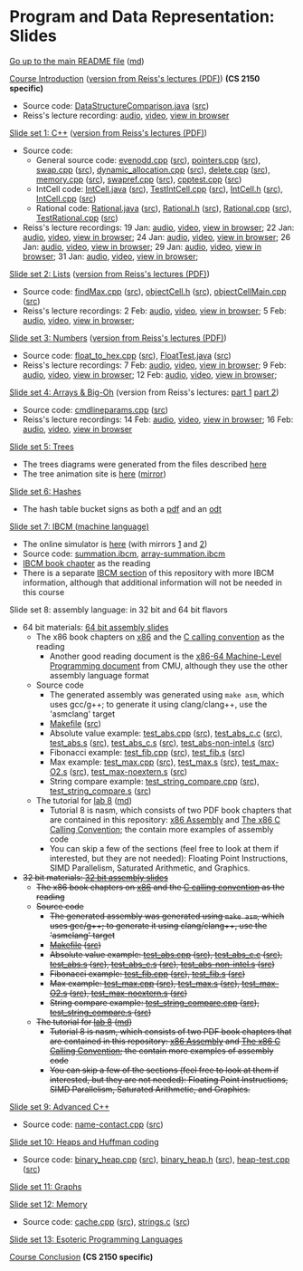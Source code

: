 Program and Data Representation: Slides
=======================================

[Go up to the main README file](../README.html) ([md](../README.md))

[Course Introduction](../uva/course-introduction.html#/) ([version from Reiss's lectures (PDF)](reiss/courseintro.pdf)) **(CS 2150 specific)**

- Source code: [DataStructureComparison.java](../uva/code/introduction/DataStructureComparison.java.html) ([src](../uva/code/introduction/DataStructureComparison.java))
- Reiss's lecture recording: [audio](https://www.cs.virginia.edu/~cr4bd/2150-recordings/S2018/20180117-audio.mp3), [video](https://www.cs.virginia.edu/~cr4bd/2150-recordings/S2018/20180117-video-and-audio.webm), [view in browser](https://www.cs.virginia.edu/~cr4bd/videoplayer?2150-recordings/S2018/20180117-video-and-audio)


[Slide set 1: C++](01-cpp.html#/) ([version from Reiss's lectures (PDF)](reiss/cpp.pdf))

- Source code:
    - General source code: [evenodd.cpp](code/01-cpp/evenodd.cpp.html) ([src](code/01-cpp/evenodd.cpp)), [pointers.cpp](code/01-cpp/pointers.cpp.html) ([src](code/01-cpp/pointers.cpp)), [swap.cpp](code/01-cpp/swap.cpp.html) ([src](code/01-cpp/swap.cpp)), [dynamic_allocation.cpp](code/01-cpp/dynamic_allocation.cpp.html) ([src](code/01-cpp/dynamic_allocation.cpp)), [delete.cpp](code/01-cpp/delete.cpp.html) ([src](code/01-cpp/delete.cpp)), [memory.cpp](code/01-cpp/memory.cpp.html) ([src](code/01-cpp/memory.cpp)), [swapref.cpp](code/01-cpp/swapref.cpp.html) ([src](code/01-cpp/swapref.cpp)), [cpptest.cpp](code/01-cpp/cpptest.cpp.html) ([src](code/01-cpp/cpptest.cpp))
    - IntCell code: [IntCell.java](code/01-cpp/IntCell.java.html) ([src](code/01-cpp/IntCell.java)), [TestIntCell.cpp](code/01-cpp/TestIntCell.cpp.html) ([src](code/01-cpp/TestIntCell.cpp)), [IntCell.h](code/01-cpp/IntCell.h.html) ([src](code/01-cpp/IntCell.h)), [IntCell.cpp](code/01-cpp/IntCell.cpp.html) ([src](code/01-cpp/IntCell.cpp))
    - Rational code: [Rational.java](code/01-cpp/Rational.java.html) ([src](code/01-cpp/Rational.java)), [Rational.h](code/01-cpp/Rational.h.html) ([src](code/01-cpp/Rational.h)), [Rational.cpp](code/01-cpp/Rational.cpp.html) ([src](code/01-cpp/Rational.cpp)), [TestRational.cpp](code/01-cpp/TestRational.cpp.html) ([src](code/01-cpp/TestRational.cpp))
- Reiss's lecture recordings: 19 Jan: [audio](https://www.cs.virginia.edu/~cr4bd/2150-recordings/S2018/20180122-audio.mp3), [video](https://www.cs.virginia.edu/~cr4bd/2150-recordings/S2018/20180122-video-and-audio.webm), [view in browser](https://www.cs.virginia.edu/~cr4bd/videoplayer?2150-recordings/S2018/20180122-video-and-audio); 22 Jan: [audio](https://www.cs.virginia.edu/~cr4bd/2150-recordings/S2018/20180122-audio.mp3), [video](https://www.cs.virginia.edu/~cr4bd/2150-recordings/S2018/20180122-video-and-audio.webm), [view in browser](https://www.cs.virginia.edu/~cr4bd/videoplayer?2150-recordings/S2018/20180122-video-and-audio); 24 Jan: [audio](https://www.cs.virginia.edu/~cr4bd/2150-recordings/S2018/20180124-audio.mp3), [video](https://www.cs.virginia.edu/~cr4bd/2150-recordings/S2018/20180124-video-and-audio.webm), [view in browser](https://www.cs.virginia.edu/~cr4bd/videoplayer?2150-recordings/S2018/20180124-video-and-audio); 26 Jan: [audio](https://www.cs.virginia.edu/~cr4bd/2150-recordings/S2018/20180126-audio.mp3), [video](https://www.cs.virginia.edu/~cr4bd/2150-recordings/S2018/20180126-video-and-audio.webm), [view in browser](https://www.cs.virginia.edu/~cr4bd/videoplayer?2150-recordings/S2018/20180126-video-and-audio); 29 Jan: [audio](https://www.cs.virginia.edu/~cr4bd/2150-recordings/S2018/20180129-audio.mp3), [video](https://www.cs.virginia.edu/~cr4bd/2150-recordings/S2018/20180129-video-and-audio.webm), [view in browser](https://www.cs.virginia.edu/~cr4bd/videoplayer?2150-recordings/S2018/20180129-video-and-audio); 31 Jan: [audio](https://www.cs.virginia.edu/~cr4bd/2150-recordings/S2018/20180131-audio.mp3), [video](https://www.cs.virginia.edu/~cr4bd/2150-recordings/S2018/20180131-video-and-audio.webm), [view in browser](https://www.cs.virginia.edu/~cr4bd/videoplayer?2150-recordings/S2018/20180131-video-and-audio); 

[Slide set 2: Lists](02-lists.html#/) ([version from Reiss's lectures (PDF)](reiss/lists.pdf))

- Source code: [findMax.cpp](code/02-lists/findMax.cpp.html) ([src](code/02-lists/findMax.cpp)), [objectCell.h](code/02-lists/objectCell.h.html) ([src](code/02-lists/objectCell.h)), [objectCellMain.cpp](code/02-lists/objectCellMain.cpp.html) ([src](code/02-lists/objectCellMain.cpp))
- Reiss's lecture recordings: 2 Feb: [audio](https://www.cs.virginia.edu/~cr4bd/2150-recordings/S2018/20180202-audio.mp3), [video](https://www.cs.virginia.edu/~cr4bd/2150-recordings/S2018/20180202-video-and-audio.webm), [view in browser](https://www.cs.virginia.edu/~cr4bd/videoplayer?2150-recordings/S2018/20180202-video-and-audio); 5 Feb: [audio](https://www.cs.virginia.edu/~cr4bd/2150-recordings/S2018/20180205-audio.mp3), [video](https://www.cs.virginia.edu/~cr4bd/2150-recordings/S2018/20180205-video-and-audio.webm), [view in browser](https://www.cs.virginia.edu/~cr4bd/videoplayer?2150-recordings/S2018/20180205-video-and-audio);


[Slide set 3: Numbers](03-numbers.html#/) ([version from Reiss's lectures (PDF)](reiss/numbers.pdf))

- Source code: [float_to_hex.cpp](code/03-numbers/float_to_hex.cpp.html) ([src](code/03-numbers/float_to_hex.cpp)), [FloatTest.java](code/03-numbers/FloatTest.java.html) ([src](code/03-numbers/FloatTest.java))
- Reiss's lecture recordings: 7 Feb: [audio](https://www.cs.virginia.edu/~cr4bd/2150-recordings/S2018/20180207-audio.mp3), [video](https://www.cs.virginia.edu/~cr4bd/2150-recordings/S2018/20180207-video-and-audio.webm), [view in browser](https://www.cs.virginia.edu/~cr4bd/videoplayer?2150-recordings/S2018/20180207-video-and-audio); 9 Feb: [audio](https://www.cs.virginia.edu/~cr4bd/2150-recordings/S2018/20180209-audio.mp3), [video](https://www.cs.virginia.edu/~cr4bd/2150-recordings/S2018/20180209-video-and-audio.webm), [view in browser](https://www.cs.virginia.edu/~cr4bd/videoplayer?2150-recordings/S2018/20180209-video-and-audio); 12 Feb: [audio](https://www.cs.virginia.edu/~cr4bd/2150-recordings/S2018/20180212-audio.mp3), [video](https://www.cs.virginia.edu/~cr4bd/2150-recordings/S2018/20180212-video-and-audio.webm), [view in browser](https://www.cs.virginia.edu/~cr4bd/videoplayer?2150-recordings/S2018/20180212-video-and-audio);



[Slide set 4: Arrays & Big-Oh](04-arrays-bigoh.html#/) (version from Reiss's lectures: [part 1](reiss/arrays.pdf) [part 2](reiss/numbers.pdf))

- Source code: [cmdlineparams.cpp](code/04-arrays-bigoh/cmdlineparams.cpp.html) ([src](code/04-arrays-bigoh/cmdlineparams.cpp))
- Reiss's lecture recordings: 14 Feb: [audio](https://www.cs.virginia.edu/~cr4bd/2150-recordings/S2018/20180214-audio.mp3), [video](https://www.cs.virginia.edu/~cr4bd/2150-recordings/S2018/20180214-video-and-audio.webm), [view in browser](https://www.cs.virginia.edu/~cr4bd/videoplayer?2150-recordings/S2018/20180214-video-and-audio); 16 Feb: [audio](https://www.cs.virginia.edu/~cr4bd/2150-recordings/S2018/20180216-audio.mp3), [video](https://www.cs.virginia.edu/~cr4bd/2150-recordings/S2018/20180216-video-and-audio.webm), [view in browser](https://www.cs.virginia.edu/~cr4bd/videoplayer?2150-recordings/S2018/20180216-video-and-audio)


[Slide set 5: Trees](05-trees.html#/)

- The trees diagrams were generated from the files described [here](graphs/index.html)
- The tree animation site is [here](http://www.qmatica.com/DataStructures/Trees/BST.html) ([mirror](http://webdiis.unizar.es/asignaturas/EDA/AVLTree/avltree.html))

[Slide set 6: Hashes](06-hashes.html#/)

- The hash table bucket signs as both a [pdf](misc/hash-table-buckets.pdf) and an [odt](misc/hash-table-buckets.odt)

[Slide set 7: IBCM (machine language)](07-ibcm.html#/)

- The online simulator is [here](http://www.cs.virginia.edu/~cs216/ibcm/) (with mirrors [1](http://pegasus.cs.virginia.edu/ibcm/) and [2](http://people.virginia.edu/~asb2t/ibcm/))
- Source code: [summation.ibcm](../ibcm/summation.ibcm), [array-summation.ibcm](../ibcm/array-summation.ibcm)
- [IBCM book chapter](../book/ibcm-chapter.pdf) as the reading
- There is a separate [IBCM section](../ibcm/index.html) of this repository with more IBCM information, although that additional information will not be needed in this course

Slide set 8: assembly language: in 32 bit and 64 bit flavors

- 64 bit materials: [64 bit assembly slides](08-assembly-64bit.html#/)
    - The x86 book chapters on [x86](../book/x86-64bit-asm-chapter.pdf) and the [C calling convention](../book/x86-64bit-ccc-chapter.pdf) as the reading
        - Another good reading document is the [x86-64 Machine-Level Programming document](https://www.cs.cmu.edu/~fp/courses/15213-s07/misc/asm64-handout.pdf) from CMU, although they use the other assembly language format
    - Source code
        - The generated assembly was generated using `make asm`, which uses gcc/g++; to generate it using clang/clang++, use the 'asmclang' target
        - [Makefile](code/08-assembly-64bit/Makefile.html) ([src](code/08-assembly-64bit/Makefile))
        - Absolute value example: [test_abs.cpp](code/08-assembly-64bit/test_abs.cpp.html) ([src](code/08-assembly-64bit/test_abs.cpp)), [test_abs_c.c](code/08-assembly-64bit/test_abs_c.c.html) ([src](code/08-assembly-64bit/test_abs_c.c)), [test_abs.s](code/08-assembly-64bit/test_abs.s.html) ([src](code/08-assembly-64bit/test_abs.s)), [test_abs_c.s](code/08-assembly-64bit/test_abs_c.s.html) ([src](code/08-assembly-64bit/test_abs_c.s)), [test_abs-non-intel.s](code/08-assembly-64bit/test_abs-non-intel.s.html) ([src](code/08-assembly-64bit/test_abs-non-intel.s))
        - Fibonacci example: [test_fib.cpp](code/08-assembly-64bit/test_fib.cpp.html) ([src](code/08-assembly-64bit/test_fib.cpp)), [test_fib.s](code/08-assembly-64bit/test_fib.s.html) ([src](code/08-assembly-64bit/test_fib.s))
        - Max example: [test_max.cpp](code/08-assembly-64bit/test_max.cpp.html) ([src](code/08-assembly-64bit/test_max.cpp)), [test_max.s](code/08-assembly-64bit/test_max.s.html) ([src](code/08-assembly-64bit/test_max.s)), [test_max-O2.s](code/08-assembly-64bit/test_max-O2.s.html) ([src](code/08-assembly-64bit/test_max-O2.s)), [test_max-noextern.s](code/08-assembly-64bit/test_max-noextern.s.html) ([src](code/08-assembly-64bit/test_max-noextern.s))
        - String compare example: [test_string_compare.cpp](code/08-assembly-64bit/test_string_compare.cpp.html) ([src](code/08-assembly-64bit/test_string_compare.cpp)), [test_string_compare.s](code/08-assembly-64bit/test_string_compare.s.html) ([src](code/08-assembly-64bit/test_string_compare.s))
    - The tutorial for [lab 8](../labs/lab08/index.html) ([md](../labs/lab08/index.md))
       - Tutorial 8 is nasm, which consists of two PDF book chapters that are contained in this repository: [x86 Assembly](../book/x86-32bit-asm-chapter.pdf) and [The x86 C Calling Convention](../book/x86-32bit-ccc-chapter.pdf); the contain more examples of assembly code
        - You can skip a few of the sections (feel free to look at them if interested, but they are not needed): Floating Point Instructions, SIMD Parallelism, Saturated Arithmetic, and Graphics.
- ~~32 bit materials: [32 bit assembly slides](08-assembly-32bit.html#/)~~
    - ~~The x86 book chapters on [x86](../book/x86-32bit-asm-chapter.pdf) and the [C calling convention](../book/x86-32bit-ccc-chapter.pdf) as the reading~~
    - ~~Source code~~
        - ~~The generated assembly was generated using `make asm`, which uses gcc/g++; to generate it using clang/clang++, use the 'asmclang' target~~
        - ~~[Makefile](code/08-assembly-32bit/Makefile.html) ([src](code/08-assembly-32bit/Makefile))~~
        - ~~Absolute value example: [test_abs.cpp](code/08-assembly-32bit/test_abs.cpp.html) ([src](code/08-assembly-32bit/test_abs.cpp)), [test_abs_c.c](code/08-assembly-32bit/test_abs_c.c.html) ([src](code/08-assembly-32bit/test_abs_c.c)), [test_abs.s](code/08-assembly-32bit/test_abs.s.html) ([src](code/08-assembly-32bit/test_abs.s)), [test_abs_c.s](code/08-assembly-32bit/test_abs_c.s.html) ([src](code/08-assembly-32bit/test_abs_c.s)), [test_abs-non-intel.s](code/08-assembly-32bit/test_abs-non-intel.s.html) ([src](code/08-assembly-32bit/test_abs-non-intel.s))~~
        - ~~Fibonacci example: [test_fib.cpp](code/08-assembly-32bit/test_fib.cpp.html) ([src](code/08-assembly-32bit/test_fib.cpp)), [test_fib.s](code/08-assembly-32bit/test_fib.s.html) ([src](code/08-assembly-32bit/test_fib.s))~~
        - ~~Max example: [test_max.cpp](code/08-assembly-32bit/test_max.cpp.html) ([src](code/08-assembly-32bit/test_max.cpp)), [test_max.s](code/08-assembly-32bit/test_max.s.html) ([src](code/08-assembly-32bit/test_max.s)), [test_max-O2.s](code/08-assembly-32bit/test_max-O2.s.html) ([src](code/08-assembly-32bit/test_max-O2.s)), [test_max-noextern.s](code/08-assembly-32bit/test_max-noextern.s.html) ([src](code/08-assembly-32bit/test_max-noextern.s))~~
        - ~~String compare example: [test_string_compare.cpp](code/08-assembly-32bit/test_string_compare.cpp.html) ([src](code/08-assembly-32bit/test_string_compare.cpp)), [test_string_compare.s](code/08-assembly-32bit/test_string_compare.s.html) ([src](code/08-assembly-32bit/test_string_compare.s))~~
    - ~~The tutorial for [lab 8](../labs/lab08/index.html) ([md](../labs/lab08/index.md))~~
       - ~~Tutorial 8 is nasm, which consists of two PDF book chapters that are contained in this repository: [x86 Assembly](../book/x86-32bit-asm-chapter.pdf) and [The x86 C Calling Convention](../book/x86-32bit-ccc-chapter.pdf); the contain more examples of assembly code~~
        - ~~You can skip a few of the sections (feel free to look at them if interested, but they are not needed): Floating Point Instructions, SIMD Parallelism, Saturated Arithmetic, and Graphics.~~


[Slide set 9: Advanced C++](09-advanced-cpp.html#/)

- Source code: [name-contact.cpp](code/09-advanced-cpp/name-contact.cpp.html) ([src](code/09-advanced-cpp/name-contact.cpp))

[Slide set 10: Heaps and Huffman coding](10-heaps-huffman.html#/)

- Source code: [binary_heap.cpp](code/10-heaps-huffman/binary_heap.cpp.html) ([src](code/10-heaps-huffman/binary_heap.cpp)), [binary_heap.h](code/10-heaps-huffman/binary_heap.h.html) ([src](code/10-heaps-huffman/binary_heap.h)), [heap-test.cpp](code/10-heaps-huffman/heap-test.cpp.html) ([src](code/10-heaps-huffman/heap-test.cpp))

[Slide set 11: Graphs](11-graphs.html#/)

[Slide set 12: Memory](12-memory.html#/)

- Source code: [cache.cpp](code/12-memory/cache.cpp.html) ([src](code/12-memory/cache.cpp)), [strings.c](code/12-memory/strings.c.html) ([src](code/12-memory/strings.c))

[Slide set 13: Esoteric Programming Languages](13-esoteric-pls.html#/)

[Course Conclusion](../uva/course-conclusion.html#/) **(CS 2150 specific)**
